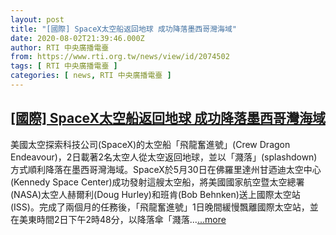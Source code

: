 ```yaml
---
layout: post
title: "[國際] SpaceX太空船返回地球 成功降落墨西哥灣海域"
date: 2020-08-02T21:39:46.000Z
author: RTI 中央廣播電臺
from: https://www.rti.org.tw/news/view/id/2074502
tags: [ RTI 中央廣播電臺 ]
categories: [ news, RTI 中央廣播電臺 ]
---
```

<!--1596404386000-->
[[國際] SpaceX太空船返回地球 成功降落墨西哥灣海域](https://www.rti.org.tw/news/view/id/2074502)
------

<div>
美國太空探索科技公司(SpaceX)的太空船「飛龍奮進號」(Crew Dragon Endeavour)，2日載著2名太空人從太空返回地球，並以「濺落」(splashdown)方式順利降落在墨西哥灣海域。SpaceX於5月30日在佛羅里達州甘迺迪太空中心(Kennedy Space Center)成功發射這艘太空船，將美國國家航空暨太空總署(NASA)太空人赫爾利(Doug Hurley)和班肯(Bob Behnken)送上國際太空站(ISS)。完成了兩個月的任務後，「飛龍奮進號」1日晚間緩慢飄離國際太空站，並在美東時間2日下午2時48分，以降落傘「濺落...<a target="_blank" href="https://www.rti.org.tw/news/view/id/2074502">...more</a>
</div>
